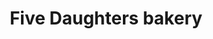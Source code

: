 ---
title: "Five Daughters bakery"
url: /nashville/five-daughters-bakery-12th-avenue-south/
shop: bakery
---